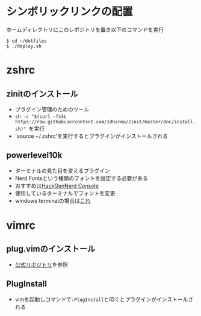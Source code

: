 # シンボリックリンクの配置
ホームディレクトリにこのレポジトリを置き以下のコマンドを実行
```
$ cd ~/dotfiles
$ ./deploy.sh
```

# zshrc
## zinitのインストール
- プラグイン管理のためのツール
- `sh -c "$(curl -fsSL https://raw.githubusercontent.com/zdharma/zinit/master/doc/install.sh)"
`を実行
- `source ~/.zshrc'を実行するとプラグインがインストールされる

## powerlevel10k
- ターミナルの見た目を変えるプラグイン
- Nerd Fontsという種類のフォントを設定する必要がある
- おすすめは[HackGenNerd Console](https://qiita.com/tawara_/items/374f3ca0a386fab8b305)
- 使用しているターミナルでフォントを変更
- windows terminalの場合は[これ](https://marumalog.hatenablog.jp/entry/2020/12/13/162203)

# vimrc
## plug.vimのインストール
- [公式リポジトリ](https://github.com/junegunn/vim-plug)を参照
## PlugInstall
- vimを起動しコマンドで`:PlugInstall`と叩くとプラグインがインストールされる
